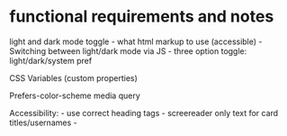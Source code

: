 # functional requirements and notes

light and dark mode toggle
    - what html markup to use (accessible)
    - Switching between light/dark mode via JS
    - three option toggle: light/dark/system pref

CSS Variables (custom properties)

Prefers-color-scheme media query

Accessibility:
    - use correct heading tags
    - screereader only text for card titles/usernames
    - 